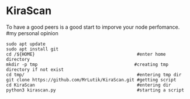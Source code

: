 # KiraScan
To have a good peers is a good start to imporve your node perfomance. #my personal opinion



```
sudo apt update
sudo apt install git
cd /${HOME}                                       #enter home directory
mkdir -p tmp                                     #creating tmp directory if not exist
cd tmp/                                           #entering tmp dir
git clone https://github.com/MrLutik/KiraScan.git #getting script
cd KiraScan                                       #entering dir
python3 kirascan.py                               #starting a script
```

